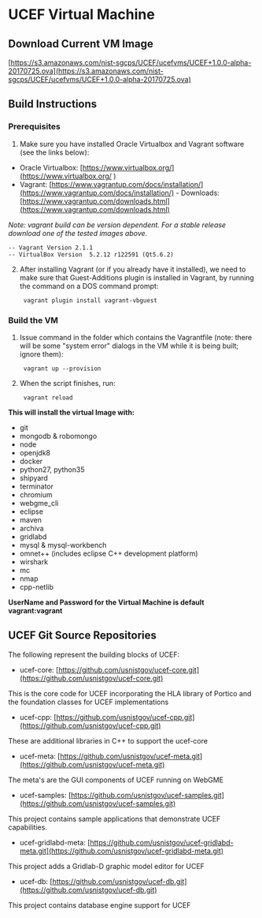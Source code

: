 UCEF Virtual Machine
=============================

## Download Current VM Image
  [https://s3.amazonaws.com/nist-sgcps/UCEF/ucefvms/UCEF+1.0.0-alpha-20170725.ova](https://s3.amazonaws.com/nist-sgcps/UCEF/ucefvms/UCEF+1.0.0-alpha-20170725.ova)
  
## Build Instructions

### Prerequisites 
1) Make sure you have installed Oracle Virtualbox and Vagrant software (see the links below): 
- Oracle Virtualbox: [https://www.virtualbox.org/](https://www.virtualbox.org/ )
- Vagrant: [https://www.vagrantup.com/docs/installation/](https://www.vagrantup.com/docs/installation/) - Downloads: [https://www.vagrantup.com/downloads.html](https://www.vagrantup.com/downloads.html)

*Note: vagrant build can be version dependent. For a stable release download one of the tested images above.* 

	-- Vagrant Version 2.1.1
	-- VirtualBox Version  5.2.12 r122591 (Qt5.6.2)

2) After installing Vagrant (or if you already have it installed), we need to make sure that Guest-Additions plugin is installed in Vagrant, by running the command on a DOS command prompt:
    
        vagrant plugin install vagrant-vbguest

### Build the VM

1) Issue command in the folder which contains the Vagrantfile (note: there will be some "system error" dialogs in the VM while it is being built; ignore them):
    
        vagrant up --provision

1) When the script finishes, run:

        vagrant reload


**This will install the virtual Image with:**

- git
- mongodb & robomongo
- node
- openjdk8
- docker
- python27, python35
- shipyard
- terminator
- chromium
- webgme_cli
- eclipse
- maven
- archiva
- gridlabd
- mysql & mysql-workbench
- omnet++ (includes eclipse C++ development platform)
- wirshark
- mc
- nmap
- cpp-netlib


**UserName and Password for the Virtual Machine is default vagrant:vagrant**

## UCEF Git Source Repositories

The following represent the building blocks of UCEF:

- ucef-core: [https://github.com/usnistgov/ucef-core.git](https://github.com/usnistgov/ucef-core.git)

This is the core code for UCEF incorporating the HLA library of Portico and the foundation classes for UCEF implementations

- ucef-cpp: [https://github.com/usnistgov/ucef-cpp.git](https://github.com/usnistgov/ucef-cpp.git)

These are additional libraries in C++ to support the ucef-core

- ucef-meta: [https://github.com/usnistgov/ucef-meta.git](https://github.com/usnistgov/ucef-meta.git)

The meta's are the GUI components of UCEF running on WebGME

- ucef-samples: [https://github.com/usnistgov/ucef-samples.git](https://github.com/usnistgov/ucef-samples.git)

This project contains sample applications that demonstrate UCEF capabilities.

- ucef-gridlabd-meta: [https://github.com/usnistgov/ucef-gridlabd-meta.git](https://github.com/usnistgov/ucef-gridlabd-meta.git)

This project adds a Gridlab-D graphic model editor for UCEF

- ucef-db: [https://github.com/usnistgov/ucef-db.git](https://github.com/usnistgov/ucef-db.git)

This project contains database engine support for UCEF

